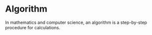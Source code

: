 # Algorithm
In mathematics and computer science, an algorithm is a step-by-step procedure for calculations.
